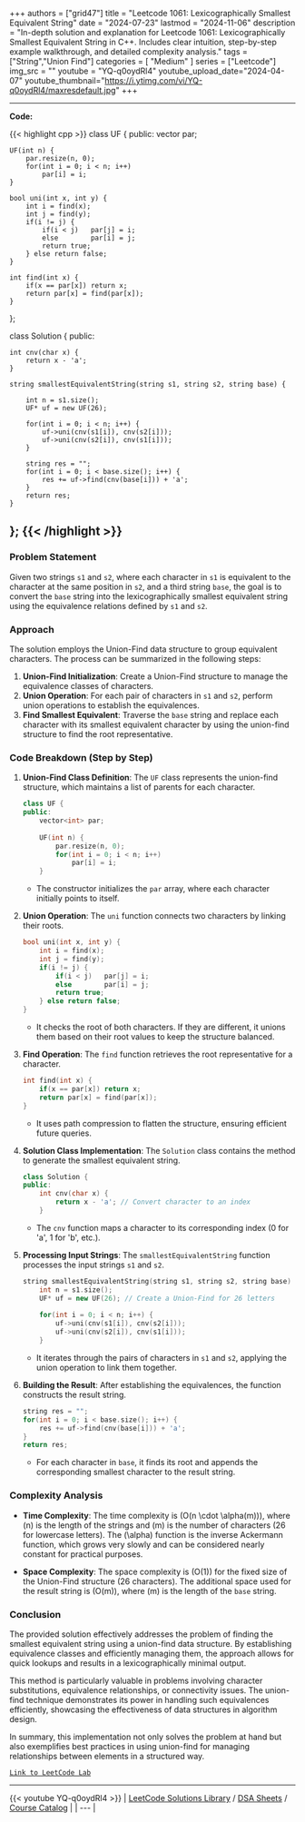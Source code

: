 
+++
authors = ["grid47"]
title = "Leetcode 1061: Lexicographically Smallest Equivalent String"
date = "2024-07-23"
lastmod = "2024-11-06"
description = "In-depth solution and explanation for Leetcode 1061: Lexicographically Smallest Equivalent String in C++. Includes clear intuition, step-by-step example walkthrough, and detailed complexity analysis."
tags = ["String","Union Find"]
categories = [
    "Medium"
]
series = ["Leetcode"]
img_src = ""
youtube = "YQ-q0oydRl4"
youtube_upload_date="2024-04-07"
youtube_thumbnail="https://i.ytimg.com/vi/YQ-q0oydRl4/maxresdefault.jpg"
+++



---
**Code:**

{{< highlight cpp >}}
class UF {
public:
    vector<int> par;
    
    UF(int n) {
        par.resize(n, 0);
        for(int i = 0; i < n; i++)
            par[i] = i;
    }
    
    bool uni(int x, int y) {
        int i = find(x);
        int j = find(y);
        if(i != j) {
            if(i < j)   par[j] = i;
            else        par[i] = j;
            return true;
        } else return false;
    }
    
    int find(int x) {
        if(x == par[x]) return x;
        return par[x] = find(par[x]);
    }
};


class Solution {
public:

    int cnv(char x) {
        return x - 'a';
    }

    string smallestEquivalentString(string s1, string s2, string base) {
        
        int n = s1.size();
        UF* uf = new UF(26);
        
        for(int i = 0; i < n; i++) {
            uf->uni(cnv(s1[i]), cnv(s2[i]));
            uf->uni(cnv(s2[i]), cnv(s1[i]));            
        }
        
        string res = "";
        for(int i = 0; i < base.size(); i++) {
            res += uf->find(cnv(base[i])) + 'a';
        }
        return res;
    }
};
{{< /highlight >}}
---


### Problem Statement
Given two strings `s1` and `s2`, where each character in `s1` is equivalent to the character at the same position in `s2`, and a third string `base`, the goal is to convert the `base` string into the lexicographically smallest equivalent string using the equivalence relations defined by `s1` and `s2`.

### Approach
The solution employs the Union-Find data structure to group equivalent characters. The process can be summarized in the following steps:
1. **Union-Find Initialization**: Create a Union-Find structure to manage the equivalence classes of characters.
2. **Union Operation**: For each pair of characters in `s1` and `s2`, perform union operations to establish the equivalences.
3. **Find Smallest Equivalent**: Traverse the `base` string and replace each character with its smallest equivalent character by using the union-find structure to find the root representative.

### Code Breakdown (Step by Step)

1. **Union-Find Class Definition**:
   The `UF` class represents the union-find structure, which maintains a list of parents for each character.
   
   ```cpp
   class UF {
   public:
       vector<int> par;
       
       UF(int n) {
           par.resize(n, 0);
           for(int i = 0; i < n; i++)
               par[i] = i;
       }
   ```

   - The constructor initializes the `par` array, where each character initially points to itself.

2. **Union Operation**:
   The `uni` function connects two characters by linking their roots.

   ```cpp
   bool uni(int x, int y) {
       int i = find(x);
       int j = find(y);
       if(i != j) {
           if(i < j)   par[j] = i;
           else        par[i] = j;
           return true;
       } else return false;
   }
   ```

   - It checks the root of both characters. If they are different, it unions them based on their root values to keep the structure balanced.

3. **Find Operation**:
   The `find` function retrieves the root representative for a character.

   ```cpp
   int find(int x) {
       if(x == par[x]) return x;
       return par[x] = find(par[x]);
   }
   ```

   - It uses path compression to flatten the structure, ensuring efficient future queries.

4. **Solution Class Implementation**:
   The `Solution` class contains the method to generate the smallest equivalent string.

   ```cpp
   class Solution {
   public:
       int cnv(char x) {
           return x - 'a'; // Convert character to an index
       }
   ```

   - The `cnv` function maps a character to its corresponding index (0 for 'a', 1 for 'b', etc.).

5. **Processing Input Strings**:
   The `smallestEquivalentString` function processes the input strings `s1` and `s2`.

   ```cpp
   string smallestEquivalentString(string s1, string s2, string base) {
       int n = s1.size();
       UF* uf = new UF(26); // Create a Union-Find for 26 letters
       
       for(int i = 0; i < n; i++) {
           uf->uni(cnv(s1[i]), cnv(s2[i]));
           uf->uni(cnv(s2[i]), cnv(s1[i]));            
       }
   ```

   - It iterates through the pairs of characters in `s1` and `s2`, applying the union operation to link them together.

6. **Building the Result**:
   After establishing the equivalences, the function constructs the result string.

   ```cpp
   string res = "";
   for(int i = 0; i < base.size(); i++) {
       res += uf->find(cnv(base[i])) + 'a';
   }
   return res;
   ```

   - For each character in `base`, it finds its root and appends the corresponding smallest character to the result string.

### Complexity Analysis
- **Time Complexity**: The time complexity is \(O(n \cdot \alpha(m))\), where \(n\) is the length of the strings and \(m\) is the number of characters (26 for lowercase letters). The \(\alpha\) function is the inverse Ackermann function, which grows very slowly and can be considered nearly constant for practical purposes.
  
- **Space Complexity**: The space complexity is \(O(1)\) for the fixed size of the Union-Find structure (26 characters). The additional space used for the result string is \(O(m)\), where \(m\) is the length of the `base` string.

### Conclusion
The provided solution effectively addresses the problem of finding the smallest equivalent string using a union-find data structure. By establishing equivalence classes and efficiently managing them, the approach allows for quick lookups and results in a lexicographically minimal output.

This method is particularly valuable in problems involving character substitutions, equivalence relationships, or connectivity issues. The union-find technique demonstrates its power in handling such equivalences efficiently, showcasing the effectiveness of data structures in algorithm design.

In summary, this implementation not only solves the problem at hand but also exemplifies best practices in using union-find for managing relationships between elements in a structured way.


[`Link to LeetCode Lab`](https://leetcode.com/problems/lexicographically-smallest-equivalent-string/description/)

---
{{< youtube YQ-q0oydRl4 >}}
| [LeetCode Solutions Library](https://grid47.xyz/leetcode/) / [DSA Sheets](https://grid47.xyz/sheets/) / [Course Catalog](https://grid47.xyz/courses/) |
| --- |
